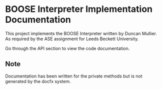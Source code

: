 # BOOSE Interpreter Implementation Documentation

This project implements the BOOSE Interpreter written by Duncan Mullier. As required by the ASE assignment for Leeds Beckett University.

Go through the API section to view the code documentation.

## Note

Documentation has been written for the private methods but is not generated by the docfx system.
